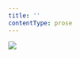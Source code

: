 ```yaml
---
title: ''
contentType: prose
---
```


<section>

![](../Images/obalka_lady_fuckingham.jpg)

</section>
